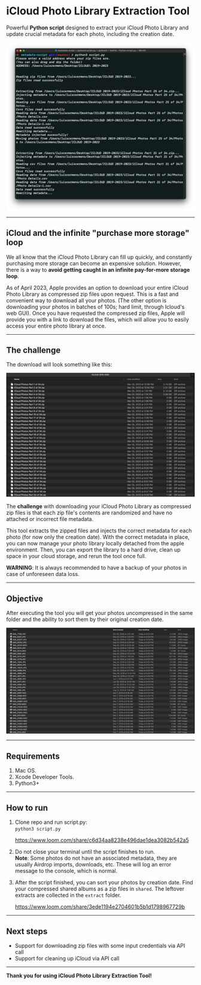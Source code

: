 # iCloud Photo Library Extraction Tool

Powerful **Python script** designed to extract your iCloud Photo Library and update crucial metadata for each photo, including the creation date.

![Terminal](terminal.png "Execution of the tool")

----

## iCloud and the infinite "purchase more storage" loop

We all know that the iCloud Photo Library can fill up quickly, and constantly purchasing more storage can become an expensive solution. However, there is a way to **avoid getting caught in an infinite pay-for-more storage loop**.

As of April 2023, Apple provides an option to download your entire iCloud Photo Library as compressed zip files upon request. This is a fast and convenient way to download all your photos. (The other option is downloading your photos in batches of 100s; hard limit, through Icloud's web GUI). Once you have requested the compressed zip files, Apple will provide you with a link to download the files, which will allow you to easily access your entire photo library at once.

----

## The challenge

The download will look something like this:

![Zip files provided by apple](zips.png "Compressed data as provided by apple")

The **challenge** with downloading your iCloud Photo Library as compressed zip files is that each zip file's contents are randomized and have no attached or incorrect file metadata. 

This tool extracts the zipped files and injects the correct metadata for each photo (for now only the creation date). With the correct metadata in place, you can now manage your photo library locally detached from the apple environment. Then, you can export the library to a hard drive, clean up space in your cloud storage, and rerun the tool once full.

**WARNING**: It is always recommended to have a backup of your photos in case of unforeseen data loss.

----

## Objective

After executing the tool you will get your photos uncompressed in the same folder and the ability to sort them by their original creation date.

![Zip files provided by apple](output.png "Photos sorted by creation date.")

----

## Requirements

1. Mac OS.
2. Xcode Developer Tools.
3. Python3+

----

## How to run

1. Clone repo and run script.py:  
```python3 script.py```

    https://www.loom.com/share/c6d34aa8238e496dae1dea3082b542a5

2. Do not close your terminal until the script finishes to run.  
      **Note**: Some photos do not have an associated metadata, they are usually Airdrop imports, downloads, etc. These will log an error message to the console, which is normal. 

3. After the script finished, you can sort your photos by creation date. Find your compressed shared albums as a zip files in `shared`. The leftover extracts are collected in the `extract` folder.

    https://www.loom.com/share/3ede1194e2704601b5b1d1798967729b


----

## Next steps

- Support for downloading zip files with some input credentials via API call
- Support for cleaning up iCloud via API call

----


**Thank you for using iCloud Photo Library Extraction Tool!**
